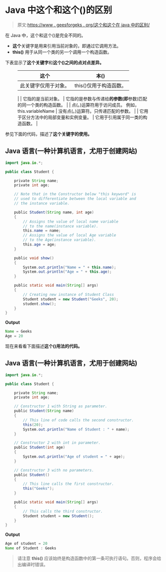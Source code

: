 # Java 中这个和这个()的区别

> 原文:[https://www . geesforgeks . org/这个和这个在 java 中的区别/](https://www.geeksforgeeks.org/difference-between-this-and-this-in-java/)

在 Java 中，这个和这个()是完全不同的。

*   **这个**关键字是用来引用当前对象的，即通过它调用方法。
*   **this()** 用于从同一个类的另一个调用一个构造函数。

下表显示了**这个关键字**和**这个()之间的点对点差异。**

<figure class="table">

| **这个** | **本()** |
| --- | --- |
| 此关键字仅用于对象。 | this()仅用于构造函数。

 |
| 它指的是当前对象。 | 它指的是参数与传递给**的参数(即**参数)匹配的同一个类的构造函数。 |
| 点(。)运算符用于访问成员。
例如，this.variableName | 没有点(。)运算符。只传递匹配的参数。 |
| 它用于区分方法中的局部变量和实例变量。 | 它用于引用属于同一类的构造函数。 |

</figure>

参见下面的代码，描述了**这个关键字的使用。**

## Java 语言(一种计算机语言，尤用于创建网站)

```java
import java.io.*;

public class Student {

    private String name;
    private int age;

    // Note that in the Constructor below "this keyword" is
    // used to differentiate between the local variable and
    // the instance variable.

    public Student(String name, int age)
    {
        // Assigns the value of local name variable
        // to the name(instance variable).
        this.name = name;
        // Assigns the value of local Age variable
        // to the Age(instance variable).
        this.age = age;
    }

    public void show()
    {
        System.out.println("Name = " + this.name);
        System.out.println("Age = " + this.age);
    }

    public static void main(String[] args)
    {
        // Creating new instance of Student Class
        Student student = new Student("Geeks", 20);
        student.show();
    }
}
```

**Output**

```java
Name = Geeks
Age = 20

```

现在来看看下面描述**这个()用法的代码。**

## Java 语言(一种计算机语言，尤用于创建网站)

```java
import java.io.*;

public class Student {

    private String name;
    private int age;

    // Constructor 1 with String as parameter.
    public Student(String name)
    {
        // This line of code calls the second constructor.
        this(20);
        System.out.println("Name of Student : " + name);
    }

    // Constructor 2 with int in parameter.
    public Student(int age)
    {
        System.out.println("Age of student = " + age);
    }

    // Constructor 3 with no parameters.
    public Student()
    {
        // This line calls the first constructor.
        this("Geeks");
    }

    public static void main(String[] args)
    {
        // This calls the third constructor.
        Student student = new Student();
    }
}
```

**Output**

```java
Age of student = 20
Name of Student : Geeks

```

> 请注意 **this()** 应该始终是构造函数中的第一条可执行语句。否则，程序会给出编译时错误。